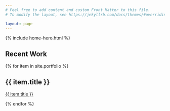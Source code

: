 ```yaml
---
# Feel free to add content and custom Front Matter to this file.
# To modify the layout, see https://jekyllrb.com/docs/themes/#overriding-theme-defaults

layout: page
---
```


{% include home-hero.html %}



<div class="recent-work">
<h2>Recent Work</h2>
{% for item in site.portfolio %}
  <h2>{{ item.title }}</h2>
  <p><a href="{{ item.url }}">{{ item.title }}</a></p>
{% endfor %}
</div>
